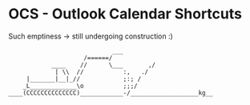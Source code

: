 # OCS - Outlook Calendar Shortcuts

Such emptiness -> still undergoing construction :)

```text
                             ___
                     /======/
            ____    //      \___       ,/
             | \\  //           :,   ./
     |_______|__|_//            ;:; /
    _L_____________\o           ;;;/
____(CCCCCCCCCCCCCC)____________-/___________________kg__
```
